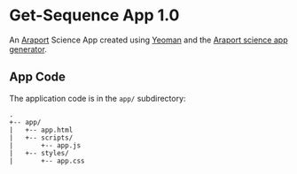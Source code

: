 # Get-Sequence App 1.0

An [Araport](http://www.araport.org) Science App created using [Yeoman](http://yeoman.io)
and the [Araport science app generator](https://www.npmjs.org/package/generator-aip-science-app).

## App Code

The application code is in the `app/` subdirectory:

```
.
+-- app/
|   +-- app.html
|   +-- scripts/
|       +-- app.js
|   +-- styles/
|       +-- app.css

```

